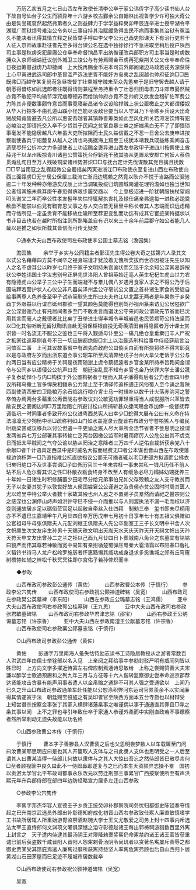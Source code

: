 <!-- { "loadSidebar": true } -->
　　万历乙亥五月之七日山西左布政使长清李公卒于家公讳侨字子高少读书仙人台下故自号仙台子公生而颕异年十六游乡校古鄞余公自翰林出视鲁学少许可独大奇公由是隽誉辄裒然起然弗第者久之则益肆力于学学益粹癸卯甲辰连举进士授平湖令平湖赋广而狱烦号难治公令务以三事自持其治赋缓急得宜民不病而事集其治狱有冤滥久不能决者讯得其情立释之民皆举手呼曰李父李公云己酉吏部课天下有治行吏若干人征入京师故事赴征者先至多得台谏公名在选中独徐徐行不急进取至稍后授户陜西司主事是秋虏突犯居庸公仓卒奉命督饷昌平出纳惟谨改兵部职方司主事当是时虏数拥众入京师讻讻廷议创外城卫工竣公与有劳焉赐金币虏再犯紫荆关公又仓卒奉命往日夜运筹督战虏乃却捷闻　上大悦再赐金币进本司员外郎阅诸边马政若戎务深获将士心甲寅进武选司郎中革冒滥严选法吏胥不能奸方岛夷之乱闽越也帅府征饷□□民既弗□而越守某复尚苛急昼夜督丁壮乘城守贼未至众先惫矣于是旧守罢去越人请于朝愿得谙练如武选郎者往既得请则兼程至务持重令丁壮悉归田毋击刀斗郊市晏然贼亦竟不敢犯平均输节浮冗痼瘵顿苏而给饷帅府亦竟不乏帅府又欲发会稽矿佐军费公力陈其非便数事颇忤意旨而事竟寝新昌诸令议设险捍贼上状公亟檄止之大都谓倭奴从华人行掠多不由孔道山蹊小径岂能尽设敌台要当以人守耳乃下令练乡兵设大出奇贼觇知竟皆避去凡公所以惠安吾越者其镇静善筹类如此至风化所关若洿滛饮博有犯必峻治之即请托交入卒不少贷其于民间之贫富良暴士类之妍媸黑白无不了了即猥琐事毫发不能隐居越凡六年虽大吏所摧阻而士民久益信戴之不忍一日舍公去庚申进按察副使备兵宁绍葢复从越人之请也岛夷据海上窟至壬戌犹本靖我兵既益练乘间奋击遗孽尽歼公折冲之力多部使者上功诏赐金褒异进山西左参政甲子进四川按察使土酋薛兆干以龙州叛掠青川诸邑公赞策抚台俘斩兆干赦其胁从更置龙安郡亡何妖人蔡伯贯煽乱旬日至万人残破铜梁诸州势甚炽□□与抚台定计先伐谋散其党且擒且抚数□□平当雨寇之乱骤起微公全蜀摇矣丙寅进浙江□布政使永至复进山西左布政使山西三面距虏□无宁居公保厘三载流亡渐归边境赖之然竟以耿介不悦于当路而公驱驰逾二十年发种种亦倦游矣戊辰上计当调辄投绂归筑圃城南灌花理钓澹如也独当世知公者惜其施未竟耳庚午春忽得痹艰步履癸酉以　今上登极诏进一阶犹朝服扶杖望阙叩头谢又二年而卒公性孝友髫年失怙恃辄解执丧礼及禄仕痛亲弗逮每一进秩必跽奠欷歔不能禁以伯兄有鞫育恩父事之与人交白首无替里中称长者其人志端而识远虑精而守恪所见一定虽贵育不能移故仕辙所至荐更变乱而功迄有成其它宦迹某特据状以书非目击也若在越时所指注则所熟睹盖自有识以来三十余年前后郡守如公者能几人哉以是推之如状所载其皆信而可传无疑矣 

　　○通奉大夫山西布政使司左布政使李公国士墓志铭（澹园集） 

　　澹园集 
　　余举于乡实与公同籍主者鄞汪先生得公卷大奇之拔第六人录其文以式公名藉藉四方莫不闻卒之褆身端谨才犹茂着无愧所奖拔而世亦因被汪先生以知人之名不虚耳公以昨岁七月终于家子文明持朱宫谕状而乞铭于余余知公深其曷辞按状公李姓讳国士字汝志别号正屏先世洛阳人曾祖英始迁亳人英生杞杞生虎山世力农有隐德虎山公举子三公中子生而端凝不与羣儿偶八岁遇月食家人求之不得公乃于后圃端拜若营护状人心仪公非凡器矣泽州孟公守亳试公文置之首补诸生家食贫受徒自给事两尊人色养备至甲子试恭简耿先生所曰夫夫也江以北葢无两者是年果儁于乡癸酉丁外艰益以行谊自砥州郡欲一望其颜色莫能得也别驾孙视州篆来访见公居隘欲广之公深逊谢乃止有托居间者多至门不敢发言而退沈公守来问政公谓政先节省而巳沈用其言而毫人之戴德者比比矣丁丑举进士得丰城令丰城岩邑也民苦烦苛公持法坚而以□化其俗听断无留狱鞫讯自赴无招保柜银自投无奇羡清田亩得隐匿者万计课士赏识皆一时名流无不服公之鉴也壬午将入觐适母讣至公一痛几绝仓皇垂槖归丰人尸祝之抵家往返墓侧哀号不巳一切应酬都绝服□北上以治最选刑科给事中侍经筵疏言治河恤军二事　上可其议故事省中有疏先白政府公曰倘关白而有所挠将终不得言耶竟以是与政府左岁而出浙东道佥事公轺车所至风清弊绝戊子台州大旱父老诉于公公与约两日当有应公精祷于关祠是夜雨随澍上虞令蔡叔逵者乡官金某所持奉旨鞫问金谓令与公同乡以语侵公公抗声曰吾　朝廷治乱民不知有乡官也金乃伏罪大学士潘公晟子复泰幼悍仆与内□构摈于外公置构祸者于理而入其子潘得有后者公力也晋四川参议所辖乌撒土官多悍戾相雠杀公力禁止至于清驿传追积逋正风俗蜀人至今诵之晋陜西副使清西安四卫隐粮万余石临洮行粮介冑士马一时缉补以数千计火落赤洮河之警卒倚办焉两台多藉重公再晋陇右参政议刘公敏宽功罪轻重得当人咸悦服所兴革皆去敝安民之要阅边间□万里险阻亡所避讨松山所捕斩甚众捷闻赐金币加俸一级督抚荐调临巩一时同事者多致开府公仅进粤西总宪人曰幸少□蛇得大展布公曰有义命在持法凛凛无少狥杨中丞□疏称判如山门如水盖寔录云旋晋右布政分守苍梧猺人与编民哄跳梁甚咸议移兵以讨公但遣一干吏谕之猺人尽大辜所全活节省者不訾思明之役谓发两省兵七万公部署其事转输亡乏两台因檄公监军时暑雨瘴厉人公危公出其不虞克日而抵太平贼闻之气夺公谕以胁从罔治之意降者三万四千人逆佑自裁斩获余党八十余献□者千计语具定西录中是时威名大振而经费无□者公本谋也晋山西左布政使藩禄边饷积弊一□乃直指难公抗直欲指议公而无可摘者辄以老□吏部方拟调而公拂衣归矣归绝口不及世事尝语□子曰吾历官三十年未尝枉一事未尝私一钱凡历任不前人玷不后人危尔曹其识之性□朴敝衣粝食终身不改至人有缓急必尽力孀姊幼甥抚养三十年如一日诸生时积修脯置少田宅尽分给兄弟事伯兄如父存殁赖之友人支守教贫而无子以女妻其犹子以敦世好故人侯国尝窘公公谨避之及贵侯赤贫公固时时周其匮人尤以难里中待公举火者数十家故其殁也州人思之不置弟子员羣然而请祀之瞽宗则公之感深也公渊停山歭声如洪钟守巳不侵一介而推以与人则渥执法不漏一毛而权以济变则通故居乡足以砺俗莅官足以起敝自牵丝入仕四拜　制勑三奉　玺书即未尽柄用亦不不遭巳生嘉靖甲午八月廿四日卒万历戊申七月初十日享年七十有五祖父俱赠如公官祖母牛母张俱赠夫人元配刘继王俱赠夫人先公卒副室王三子长文明中书舍人次文帜廪生次文友庠生孙男十天赐天秩文明出天胤天水天庆天祚天开天祺文帜出天孙天符天申文友出曾孙二之兰之祯以己酉九月廿四日卜葬城南八角台之东墓宜有铭铭曰貌严而伟其尊若神敏而宽中易知有亲拊循楚蜀弹压粤秦大雹清霜以布阳春□橹礼义韬钤书诗马人龙户松岭罗施孱者怀惠黠愓其威功成身退求多奚谯城之郊有丘穹窿树槚棼如辅之梓松千秋冥冥往即尔宫佑子若孙俾炽而丰 

　　◆参政 

　　山西布政司参政彭公通传（黄佐） 
　　山西参政曹公本传（于慎行） 
　　参政李公穴隽传 
　　山西布政使司右参政祝公颢神道碑铭（吴宽） 
　　山西布政司左参政樊公英墓裨（李东阳） 
　　山西左参政丘公璐墓志铭（王鸿儒） 
　　亚中大夫山西布政使司右参政郭公桂墓碑（王九思） 
　　亚中大夫山西布政司右参政张君敏墓碑铭 
　　山西布政司右参政华君津志铭（邵宝） 
　　山西右参政王公纳诲墓志铭（许宗鲁） 
　　亚中大夫山西左参政南澧王公献墓志铭（许宗鲁） 
　　山西布政使司右参政栗公祁墓志铭（于慎行） 

　　○山西布政司参政彭公通传（黄佐） 

　　黄佐 
　　彭通字万里南海人蚤失怙恃励志读书工诗隐居教授从之游者常数百人洪武四年由儒士举铨部以名入见　上亲阅之拜给事中参劾封驳严明有威同列皆以胜巳时　上方向文学多擢近侍寘左右俾应制焉通诗思敏给　上称之尝赐赞善大夫宋濂以醉学士歌通预赓和之列九年三月与方征等十六人偕转监察御史尝奉命巡京郡荐达贤能攻击贪暴有能声用事者遣人以金帛赂之通辞不可其人强之受通欲以　上闻乃巳久之升山□布政司参政通单车赴任能以公恕涤积弊河东运司官匿羡余不以实闻廉得其情遂寘于法　朝廷赐宝镪旌之有吴印者官至陜西方面本五台寺爵也以材辩受　上知尝谮杀按察佥事张丁其家入横肆诸藩臬事之唯谨偶以事于通通直其罪且□辱之条其事以闻　上不之罪也寻引年致仕卒于家通人恭谨外柔而中实刚直政若不事缴察者然所举刺动无遗失故能以功名终 

　　○山西参政曹公本传（于慎行） 

　　于慎行 
　　曹本字子善滕县人汉曹褒之后也父思明尝梦数人以车载箧至门问曰汝曹某耶思明应曰是也其人开箧取人支体与之曰此隶人支体也思明受之一人后至谓其人曰曹某当得一侍郎儿何故以隶体与之其人大惊曰吾忘之然侍郎皆巳散尽柰何□至者顾视箧中良久曰此不一侍郎鼻耶遂复与之巳而本生天资颕异志操不羣　国初以贡游太学官北平布政司都事永乐改元以劳迁刑部主事累官广西按察使所至有声洪熙元年升兵部侍郎在部四年边防经略宣力居多左迁山西参政 

　　○参政李公穴隽传 

　　李寯字邦杰华容人宣德壬子乡贡正统癸卯补郡察院司务忧归都御史陈镒奏夺情起之巳升南京武选员外郎出补彰德知府成化初晋山西右参政致仕寯人廉直敏慎嗜学工书故所居辄人所重始游冑监祭酒赵琬大学士王文尤敬爱之司务上封十四事内斥选法太宰王直侍郎何文渊项文曜俱深憾之洎守彰德赵诸王每出郭祷祠游猎数百里外寯上封言之　天子遣内侍逮其最汤阴王对簿降勑褒奖寯仍命寯禁约诸王诸王官皆获重谴巳前后获盗数千咸晋阳人晋阳人怨寯剌骨汤阴令尚玑者以贪著名寯屡斥责辱之都御史贾某受其馈庇焉遣人廉寯过靡所获寯持益坚人率寯危寯弗顾也后自山西归卜居黄湖山石田茅屋而巳足迹不履城市居数载卒 

　　○山西布政使司右参政祝公颢神道碑铭（吴宽） 

　　吴宽 
